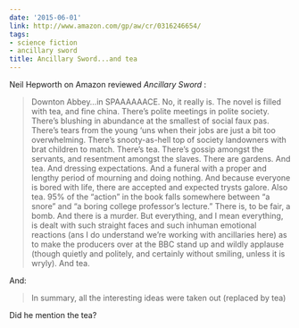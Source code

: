 ```yaml
---
date: '2015-06-01'
link: http://www.amazon.com/gp/aw/cr/0316246654/
tags:
- science fiction
- ancillary sword
title: Ancillary Sword...and tea
---
```


Neil Hepworth on Amazon reviewed _Ancillary Sword_ :

>Downton Abbey…in SPAAAAAACE. No, it really is. The novel is filled with tea, and fine china. There’s polite meetings in polite society. There’s blushing in abundance at the smallest of social faux pas. There’s tears from the young ‘uns when their jobs are just a bit too overwhelming. There’s snooty-as-hell top of society landowners with brat children to match. There’s tea. There’s gossip amongst the servants, and resentment amongst the slaves. There are gardens. And tea. And dressing expectations. And a funeral with a proper and lengthy period of mourning and doing nothing. And because everyone is bored with life, there are accepted and expected trysts galore. Also tea. 95% of the “action” in the book falls somewhere between “a snore” and “a boring college professor’s lecture.” There is, to be fair, a bomb. And there is a murder. But everything, and I mean everything, is dealt with such straight faces and such inhuman emotional reactions (ans I do understand we’re working with ancillaries here) as to make the producers over at the BBC stand up and wildly applause (though quietly and politely, and certainly without smiling, unless it is wryly). And tea.

And:

>In summary, all the interesting ideas were taken out (replaced by tea)

Did he mention the tea?
